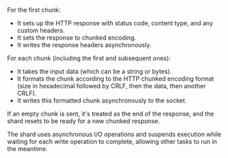  For the first chunk:

- It sets up the HTTP response with status code, content type, and any custom headers.
- It sets the response to chunked encoding.
- It writes the response headers asynchronously.

For each chunk (including the first and subsequent ones):
- It takes the input data (which can be a string or bytes).
- It formats the chunk according to the HTTP chunked encoding format (size in hexadecimal followed by CRLF, then the data, then another CRLF).
- It writes this formatted chunk asynchronously to the socket.

If an empty chunk is sent, it's treated as the end of the response, and the shard resets to be ready for a new chunked response.

The shard uses asynchronous I/O operations and suspends execution while waiting for each write operation to complete, allowing other tasks to run in the meantime.